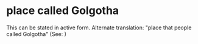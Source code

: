
# place called Golgotha
This can be stated in active form. Alternate translation: "place that people called Golgotha" (See: )